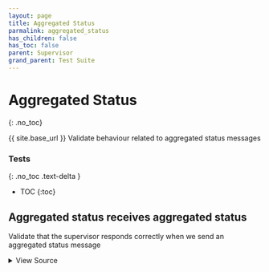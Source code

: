 ```yaml
---
layout: page
title: Aggregated Status
parmalink: aggregated_status
has_children: false
has_toc: false
parent: Supervisor
grand_parent: Test Suite
---
```


# Aggregated Status
{: .no_toc}

{{ site.base_url }}
Validate behaviour related to aggregated status messages

### Tests
{: .no_toc .text-delta }

- TOC
{:toc}

## Aggregated status receives aggregated status

Validate that the supervisor responds correctly when we send an aggregated status message

<details markdown="block">
  <summary>
     View Source
  </summary>
```ruby
Validator::Supervisor.connected do |task,site,supervisor_proxy|
  component = site.find_component Validator.config['main_component']
  # setting ':collect' will cause set_aggregated_status() to wait for the
  # outgoing aggregated status is acknowledged
  component.set_aggregated_status :high_priority_alarm, collect: {
    timeout: Validator.config['timeouts']['acknowledgement']
  }
end
```
</details>


